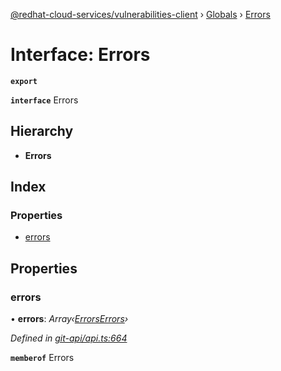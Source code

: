 [@redhat-cloud-services/vulnerabilities-client](../README.md) › [Globals](../globals.md) › [Errors](errors.md)

# Interface: Errors

**`export`** 

**`interface`** Errors

## Hierarchy

* **Errors**

## Index

### Properties

* [errors](errors.md#errors)

## Properties

###  errors

• **errors**: *Array‹[ErrorsErrors](errorserrors.md)›*

*Defined in [git-api/api.ts:664](https://github.com/RedHatInsights/javascript-clients/blob/master/packages/vulnerabilities/git-api/api.ts#L664)*

**`memberof`** Errors
